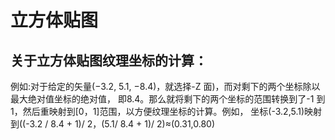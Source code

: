 # 立方体贴图

## 关于立方体贴图纹理坐标的计算：
例如:对于给定的矢量(−3.2, 5.1, −8.4)，就选择-Z 面)，而对剩下的两个坐标除以最大绝对值坐标的绝对值， 
即8.4。那么就将剩下的两个坐标的范围转换到了-1 到 1，然后重映射到[0，1]范围，以方便纹理坐标的计算。例如，
坐标(-3.2,5.1)映射到((-3.2 / 8.4 + 1)/ 2，(5.1/ 8.4 + 1)/ 2)≈(0.31,0.80)